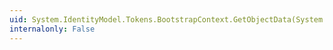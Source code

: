 ```yaml
---
uid: System.IdentityModel.Tokens.BootstrapContext.GetObjectData(System.Runtime.Serialization.SerializationInfo,System.Runtime.Serialization.StreamingContext)
internalonly: False
---
```

